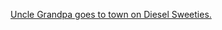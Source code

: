 ---
layout: post
wordpress_id: 115
wordpress_url: http://noesbueno.com/archives/115
date: '2006-04-21 17:38:38 -0500'
date_gmt: '2006-04-21 22:38:38 -0500'
body: |
  <p><a href="http://www.dieselsweeties.com/archive.php?s=1471">Uncle Grandpa goes to town on Diesel Sweeties.</a></p>
---